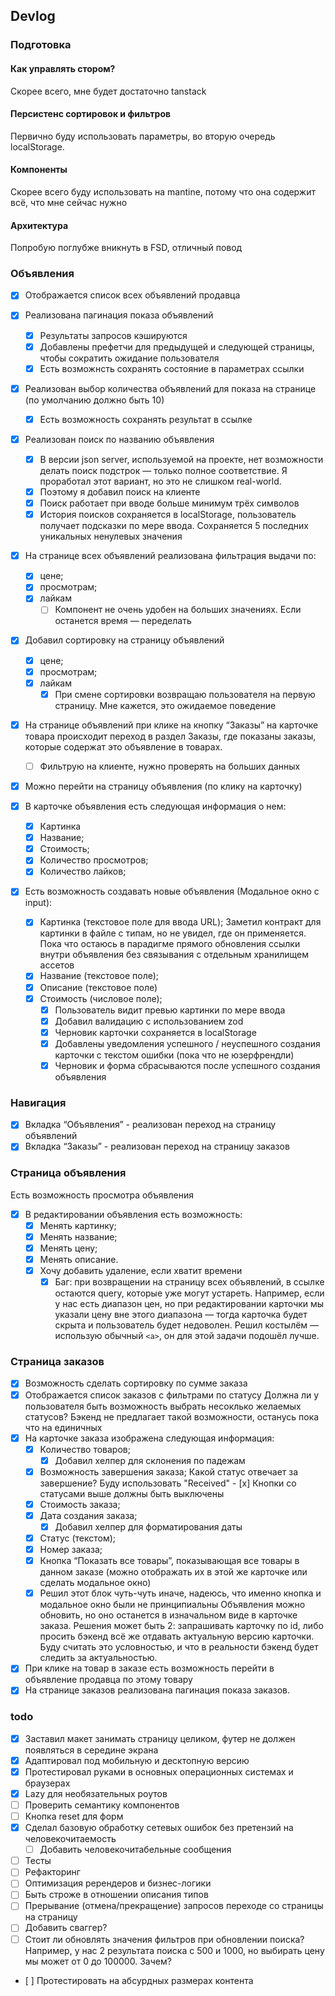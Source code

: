## Devlog

### Подготовка

#### Как управлять стором?

Скорее всего, мне будет достаточно tanstack

#### Персистенс сортировок и фильтров

Первично буду использовать параметры, во вторую очередь localStorage.

#### Компоненты

Скорее всего буду использовать на mantine, потому что она содержит всё, что мне сейчас нужно

#### Архитектура

Попробую поглубже вникнуть в FSD, отличный повод

### Объявления

- [x] Отображается список всех объявлений продавца

- [x] Реализована пагинация показа объявлений
  - [x] Результаты запросов кэшируются
  - [x] Добавлены префетчи для предыдущей и следующей страницы, чтобы сократить ожидание пользователя
  - [x] Есть возможнсть сохранять состояние в параметрах ссылки

- [x] Реализован выбор количества объявлений для показа на странице (по умолчанию должно быть 10)
  - [x] Eсть возможность сохранять результат в ссылке

- [x] Реализован поиск по названию объявления
  - [x] В версии json server, используемой на проекте, нет возможности делать поиск подстрок — только полное соответствие. Я проработал этот вариант, но это не слишком real-world.
  - [x] Поэтому я добавил поиск на клиенте
  - [x] Поиск работает при вводе больше минимум трёх символов
  - [x] История поисков сохраняется в localStorage, пользователь получает подсказки по мере ввода. Сохраняется 5 последних уникальных ненулевых значения

- [x] На странице всех объявлений реализована фильтрация выдачи по:
  - [x] цене;
  - [x] просмотрам;
  - [x] лайкам
    - [ ] Компонент не очень удобен на больших значениях. Если останется время — переделать

- [x] Добавил сортировку на страницу объявлений
  - [x] цене;
  - [x] просмотрам;
  - [x] лайкам
    - [x] При смене сортировки возвращаю пользователя на первую страницу. Мне кажется, это ожидаемое поведение

- [x] На странице объявлений при клике на кнопку “Заказы” на карточке товара происходит переход в раздел Заказы, где показаны заказы, которые содержат это объявление в товарах.
  - [ ] Фильтрую на клиенте, нужно проверять на больших данных

- [x] Можно перейти на страницу объявления (по клику на карточку)
- [x] В карточке объявления есть следующая информация о нем:
  - [x] Картинка
  - [x] Название;
  - [x] Стоимость;
  - [x] Количество просмотров;
  - [x] Количество лайков;

- [x] Есть возможность создавать новые объявления (Модальное окно с input):
  - [x] Картинка (текстовое поле для ввода URL);
  Заметил контракт для картинки в файле с типам, но не увидел, где он применяется. Пока что остаюсь в парадигме прямого обновления ссылки внутри объявления без связывания с отдельным хранилищем ассетов
  - [x] Название (текстовое поле);
  - [x] Описание (текстовое поле)
  - [x] Стоимость (числовое поле);
    - [x] Пользователь видит превью картинки по мере ввода
    - [x] Добавил валидацию с использованием zod
    - [x] Черновик карточки сохраняется в localStorage
    - [x] Добавлены уведомления успешного / неуспешного создания карточки с текстом ошибки (пока что не юзерфрендли)
    - [x] Черновик и форма сбрасываются после успешного создания объявления

### Навигация

- [x] Вкладка “Объявления” - реализован переход на страницу объявлений
- [x] Вкладка “Заказы” - реализован переход на страницу заказов

### Страница объявления

Есть возможность просмотра объявления

- [x] В редактировании объявления есть возможность:
  - [x] Менять картинку;
  - [x] Менять название;
  - [x] Менять цену;
  - [x] Менять описание.
  - [x] Хочу добавить удаление, если хватит времени
    - [x] Баг: при возвращении на страницу всех объявлений, в ссылке остаются query, которые уже могут устареть. Например, если у нас есть диапазон цен, но при редактировании карточки мы указали цену вне этого диапазона — тогда карточка будет скрыта и пользователь будет недоволен.
 Решил костылём — использую обычный `<a>`, он для этой задачи подошёл лучше.

### Страница заказов

- [x] Возможность сделать сортировку по сумме заказа
- [x] Отображается список заказов с фильтрами по статусу
Должна ли у пользователя быть возможность выбрать несоклько желаемых статусов? Бэкенд не предлагает такой возможности, останусь пока что на единичных
- [x] На карточке заказа изображена следующая информация:
  - [x] Количество товаров;
    - [x] Добавил хелпер для склонения по падежам
  - [x] Возможность завершения заказа;
          Какой статус отвечает за завершение? Буду использовать "Received"
          - [x] Кнопки со статусами выше должны быть выключены
  - [x] Стоимость заказа;
  - [x] Дата создания заказа;
    - [x] Добавил хелпер для форматирования даты
  - [x] Статус (текстом);
  - [x] Номер заказа;
  - [x] Кнопка “Показать все товары”, показывающая все товары в данном заказе (можно отображать их в этой же карточке или сделать модальное окно)
  - [x] Решил этот блок чуть-чуть иначе, надеюсь, что именно кнопка и модальное окно были не принципиальны
  Объявления можно обновить, но оно останется в изначальном виде в карточке заказа. Решения может быть 2: запрашивать карточку по id, либо просить бэкенд всё же отдавать актуальную версию карточки. Буду считать это условностью, и что в реальности бэкенд будет следить за актуальностью.
- [x] При клике на товар в заказе есть возможность перейти в объявление продавца по этому товару
- [x] На странице заказов реализована пагинация показа заказов.

### todo

- [x] Заставил макет занимать страницу целиком, футер не должен появляться в середине экрана
- [x] Адаптировал под мобильную и десктопную версию
- [x] Протестировал руками в основных операционных системах и браузерах
- [x] Lazy для необязательных роутов
- [ ] Проверить семантику компонентов
- [ ] Кнопка reset для форм
- [x] Сделал базовую обработку сетевых ошибок без претензий на человекочитаемость
  - [ ] Добавить человекочитабельные сообщения
- [ ] Тесты
- [ ] Рефакторинг
- [ ] Оптимизация ререндеров и бизнес-логики
- [ ] Быть строже в отношении описания типов
- [ ] Прерывание (отмена/прекращение) запросов переходе со страницы на страницу
- [ ] Добавить сваггер?
- [ ] Стоит ли обновлять значения фильтров при обновлении поиска? Например, у нас 2 результата поиска с 500 и 1000, но выбирать цену мы может от 0 до 100000. Зачем?
- [ ] Протестировать на абсурдных размерах контента
